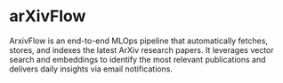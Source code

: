 # arXivFlow
ArxivFlow is an end-to-end MLOps pipeline that automatically fetches, stores, and indexes the latest ArXiv research papers. It leverages vector search and embeddings to identify the most relevant publications and delivers daily insights via email notifications.
